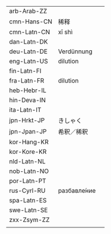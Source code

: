 | | | |
|-|-|-|
| arb-Arab-ZZ |  |  |
| cmn-Hans-CN | 稀释 |  |
| cmn-Latn-CN | xī shì |  |
| dan-Latn-DK |  |  |
| deu-Latn-DE | Verdünnung |  |
| eng-Latn-US | dilution |  |
| fin-Latn-FI |  |  |
| fra-Latn-FR | dilution |  |
| heb-Hebr-IL |  |  |
| hin-Deva-IN |  |  |
| ita-Latn-IT |  |  |
| jpn-Hrkt-JP | きしゃく |  |
| jpn-Jpan-JP | 希釈／稀釈 |  |
| kor-Hang-KR |  |  |
| kor-Kore-KR |  |  |
| nld-Latn-NL |  |  |
| nob-Latn-NO |  |  |
| por-Latn-PT |  |  |
| rus-Cyrl-RU | разбавле́ние |  |
| spa-Latn-ES |  |  |
| swe-Latn-SE |  |  |
| zxx-Zsym-ZZ |  |  |
|  |  |  |